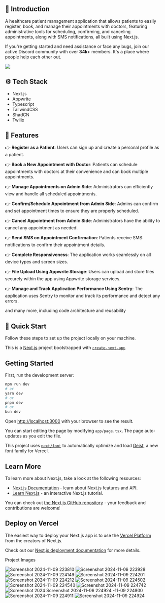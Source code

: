 ## <a name="introduction">🤖 Introduction</a>

A healthcare patient management application that allows patients to easily register, book, and manage their appointments with doctors, featuring administrative tools for scheduling, confirming, and canceling appointments, along with SMS notifications, all built using Next.js.

If you're getting started and need assistance or face any bugs, join our active Discord community with over **34k+** members. It's a place where people help each other out.

<a href="https://discord.com/invite/n6EdbFJ" target="_blank"><img src="https://github.com/sujatagunale/EasyRead/assets/151519281/618f4872-1e10-42da-8213-1d69e486d02e" /></a>

## <a name="tech-stack">⚙️ Tech Stack</a>

- Next.js
- Appwrite
- Typescript
- TailwindCSS
- ShadCN
- Twilio

## <a name="features">🔋 Features</a>

👉 **Register as a Patient**: Users can sign up and create a personal profile as a patient.

👉 **Book a New Appointment with Doctor**: Patients can schedule appointments with doctors at their convenience and can book multiple appointments.

👉 **Manage Appointments on Admin Side**: Administrators can efficiently view and handle all scheduled appointments.

👉 **Confirm/Schedule Appointment from Admin Side**: Admins can confirm and set appointment times to ensure they are properly scheduled.

👉 **Cancel Appointment from Admin Side**: Administrators have the ability to cancel any appointment as needed.

👉 **Send SMS on Appointment Confirmation**: Patients receive SMS notifications to confirm their appointment details.

👉 **Complete Responsiveness**: The application works seamlessly on all device types and screen sizes.

👉 **File Upload Using Appwrite Storage**: Users can upload and store files securely within the app using Appwrite storage services.

👉 **Manage and Track Application Performance Using Sentry**: The application uses Sentry to monitor and track its performance and detect any errors.

and many more, including code architecture and reusability

## <a name="quick-start">🤸 Quick Start</a>

Follow these steps to set up the project locally on your machine.






This is a [Next.js](https://nextjs.org) project bootstrapped with [`create-next-app`](https://nextjs.org/docs/app/api-reference/cli/create-next-app).

## Getting Started

First, run the development server:

```bash
npm run dev
# or
yarn dev
# or
pnpm dev
# or
bun dev
```

Open [http://localhost:3000](http://localhost:3000) with your browser to see the result.

You can start editing the page by modifying `app/page.tsx`. The page auto-updates as you edit the file.

This project uses [`next/font`](https://nextjs.org/docs/app/building-your-application/optimizing/fonts) to automatically optimize and load [Geist](https://vercel.com/font), a new font family for Vercel.

## Learn More

To learn more about Next.js, take a look at the following resources:

- [Next.js Documentation](https://nextjs.org/docs) - learn about Next.js features and API.
- [Learn Next.js](https://nextjs.org/learn) - an interactive Next.js tutorial.

You can check out [the Next.js GitHub repository](https://github.com/vercel/next.js) - your feedback and contributions are welcome!

## Deploy on Vercel

The easiest way to deploy your Next.js app is to use the [Vercel Platform](https://vercel.com/new?utm_medium=default-template&filter=next.js&utm_source=create-next-app&utm_campaign=create-next-app-readme) from the creators of Next.js.

Check out our [Next.js deployment documentation](https://nextjs.org/docs/app/building-your-application/deploying) for more details.

Project Images 

![Screenshot 2024-11-09 223810](https://github.com/user-attachments/assets/e333e791-891a-47c7-a5a1-9709967527f0)
![Screenshot 2024-11-09 223928](https://github.com/user-attachments/assets/e6870cfa-321f-48c4-a8b3-54b419866ee9)
![Screenshot 2024-11-09 224149](https://github.com/user-attachments/assets/510b33b5-27fc-4643-8ed1-e939b15eb982)
![Screenshot 2024-11-09 224201](https://github.com/user-attachments/assets/adcfb969-61e6-4b38-852c-227ef53285eb)
![Screenshot 2024-11-09 224212](https://github.com/user-attachments/assets/62914867-5b03-4fa5-ae80-0ae2b998638b)
![Screenshot 2024-11-09 224502](https://github.com/user-attachments/assets/f4e6e565-203a-45b5-9d54-d28160d9e4e7)
![Screenshot 2024-11-09 224540](https://github.com/user-attachments/assets/cad302e2-aef4-41c9-b796-f82bb1133524)
![Screenshot 2024-11-09 224742](https://github.com/user-attachments/assets/35012f61-b3a6-4ea1-bd0a-165a0f63b809)
![Screenshot 2024
![Screenshot 2024-11-09 224924](https://github.com/user-attachments/assets/fca88474-e437-45b3-9b1c-71c2fa8065d9)
-11-09 224800](https://github.com/user-attachments/assets/3ffc8001-cd67-496d-a958-14d051933547)
![Screenshot 2024-11-09 224911](https://github.com/user-attachments/assets/cc5bb481-7a28-43c8-9287-fe04cb157cce)
![Screenshot 2024-11-09 224924](https://github.com/user-attachments/assets/8d3921e0-aed6-489d-a127-1d3b28f96bcc)

